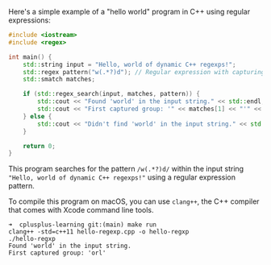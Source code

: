 Here's a simple example of a "hello world" program in C++ using regular expressions:

```cpp
#include <iostream>
#include <regex>

int main() {
    std::string input = "Hello, world of dynamic C++ regexps!";
    std::regex pattern("w(.*?)d"); // Regular expression with capturing groups and lazy quantifier
    std::smatch matches;

    if (std::regex_search(input, matches, pattern)) {
        std::cout << "Found 'world' in the input string." << std::endl;
        std::cout << "First captured group: '" << matches[1] << "'" << std::endl;
    } else {
        std::cout << "Didn't find 'world' in the input string." << std::endl;
    }

    return 0;
}
```

This program searches for the pattern `/w(.*?)d/` within the input string `"Hello, world of dynamic C++ regexps!"` using a regular expression pattern. 

To compile this program on macOS, you can use `clang++`, the C++ compiler that comes with Xcode command line tools. 

```
➜  cplusplus-learning git:(main) make run
clang++ -std=c++11 hello-regexp.cpp -o hello-regxp
./hello-regxp
Found 'world' in the input string.
First captured group: 'orl'
```